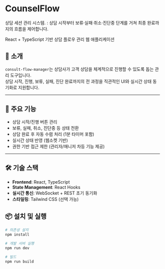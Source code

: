 # CounselFlow
상담 세션 관리 시스템. 
: 상담 시작부터 보류·실패·취소·진단중 단계를 거쳐 최종 완료까지의 흐름을 제어합니다.


React + TypeScript 기반 상담 플로우 관리 웹 애플리케이션

## 📌 소개
`consult-flow-manager`는 상담사가 고객 상담을 체계적으로 진행할 수 있도록 돕는 관리 도구입니다.  
상담 시작, 진행, 보류, 실패, 진단 완료까지의 전 과정을 직관적인 UI와 실시간 상태 동기화로 지원합니다.

---

## 🚀 주요 기능
- 상담 시작/진행 버튼 관리
- 보류, 실패, 취소, 진단중 등 상태 전환
- 상담 완료 후 자동 수렴 처리 (1분 타이머 포함)
- 실시간 상태 반영 (웹소켓 기반)
- 권한 기반 접근 제한 (관리자/매니저 차등 기능 제공)

---

## 🛠 기술 스택
- **Frontend**: React, TypeScript
- **State Management**: React Hooks
- **실시간 통신**: WebSocket + REST 초기 동기화
- **스타일링**: Tailwind CSS (선택 가능)

## 📦 설치 및 실행

```bash
# 의존성 설치
npm install

# 개발 서버 실행
npm run dev

# 빌드
npm run build
